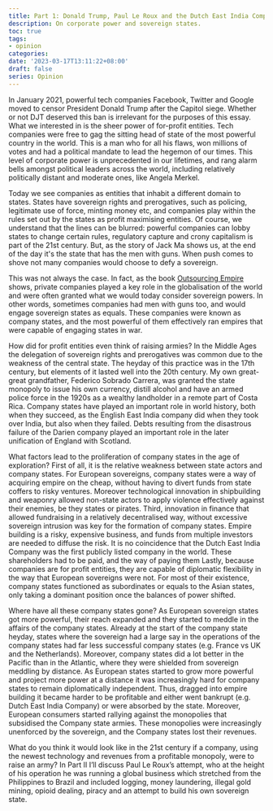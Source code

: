 ```yaml
---
title: Part 1: Donald Trump, Paul Le Roux and the Dutch East India Company
description: On corporate power and sovereign states.
toc: true
tags:
- opinion
categories:
date: '2023-03-17T13:11:22+08:00'
draft: false
series: Opinion
---
```

In January 2021, powerful tech companies Facebook, Twitter and Google moved to censor President Donald Trump after the Capitol siege. Whether or not DJT deserved this ban is irrelevant for the purposes of this essay. What we interested in is the sheer power of for-profit entities. Tech companies were free to gag the sitting head of state of the most powerful country in the world. This is a man who for all his flaws, won millions of votes and had a political mandate to lead the hegemon of our times. This level of corporate power is unprecedented in our lifetimes, and rang alarm bells amongst political leaders across the world, including relatively politically distant and moderate ones, like Angela Merkel.

Today we see companies as entities that inhabit a different domain to states. States have sovereign rights and prerogatives, such as policing, legitimate use of force, minting money etc, and companies play within the rules set out by the states as profit maximising entities. Of course, we understand that the lines can be blurred: powerful companies can lobby states to change certain rules, regulatory capture and crony capitalism is part of the 21st century. But, as the story of Jack Ma shows us, at the end of the day it's the state that has the men with guns. When push comes to shove not many companies would choose to defy a sovereign.

This was not always the case. In fact, as the book [Outsourcing Empire](https://www.amazon.co.uk/Outsourcing-Empire-Company-States-Modern-World/dp/0691203512) shows, private companies played a key role in the globalisation of the world and were often granted what we would today consider sovereign powers. In other words, sometimes companies had men with guns too, and would engage sovereign states as equals. These companies were known as company states, and the most powerful of them effectively ran empires that were capable of engaging states in war.

How did for profit entities even think of raising armies? In the Middle Ages the delegation of sovereign rights and prerogatives was common due to the weakness of the central state. The heyday of this practice was in the 17th century, but elements of it lasted well into the 20th century. My own great-great grandfather, Federico Sobrado Carrera, was granted the state monopoly to issue his own currency, distill alcohol and have an armed police force in the 1920s as a wealthy landholder in a remote part of Costa Rica. Company states have played an important role in world history, both when they succeed, as the English East India company did when they took over India, but also when they failed. Debts resulting from the disastrous failure of the Darien company played an important role in the later unification of England with Scotland.  

What factors lead to the proliferation of company states in the age of exploration? First of all, it is the relative weakness between state actors and company states. For European sovereigns, company states were a way of acquiring empire on the cheap, without having to divert funds from state coffers to risky ventures. Moreover technological innovation in shipbuilding and weaponry allowed non-state actors to apply violence effectively against their enemies, be they states or pirates. Third, innovation in finance that allowed fundraising in a relatively decentralised way, without excessive sovereign intrusion was key for the formation of company states. Empire building is a risky, expensive business, and funds from multiple investors are needed to diffuse the risk. It is no coincidence that the Dutch East India Company was the first publicly listed company in the world. These shareholders had to be paid, and the way of paying them Lastly, because companies are for profit entities, they are capable of diplomatic flexibility in the way that European sovereigns were not. For most of their existence, company states functioned as subordinates or equals to the Asian states, only taking a dominant position once the balances of power shifted.

Where have all these company states gone? As European sovereign states got more powerful, their reach expanded and they started to meddle in the affairs of the company states. Already at the start of the company state heyday, states where the sovereign had a large say in the operations of the company states had far less successful company states (e.g. France vs UK and the Netherlands). Moreover, company states did a lot better in the Pacific than in the Atlantic, where they were shielded from sovereign meddling by distance. As European states started to grow more powerful and project more power at a distance it was increasingly hard for company states to remain diplomatically independent. Thus, dragged into empire building it became harder to be profitable and either went bankrupt (e.g. Dutch East India Company) or were absorbed by the state. Moreover,  European consumers started rallying against the monopolies that subsidised the Company state armies. These monopolies were increasingly unenforced by the sovereign, and the Company states lost their revenues.

What do you think it would look like in the 21st century if a company, using the newest technology and revenues from a profitable monopoly, were to raise an army? In Part II I’ll discuss Paul Le Roux’s attempt, who at the height of his operation he was running a global business which stretched from the Philippines to Brazil and included logging, money laundering, illegal gold mining, opioid dealing, piracy and an attempt to build his own sovereign state.
